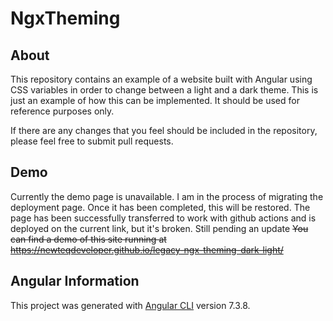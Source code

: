 # NgxTheming

## About

This repository contains an example of a website built with Angular using CSS variables in order to change between a light and a dark theme. This is just an example of how this can be implemented. It should be used for reference purposes only.

If there are any changes that you feel should be included in the repository, please feel free to submit pull requests.

## Demo

Currently the demo page is unavailable. I am in the process of migrating the deployment page. Once it has been completed, this will be restored.
The page has been successfully transferred to work with github actions and is deployed on the current link, but it's broken. Still pending an update
~~You can find a demo of this site running at https://newteqdeveloper.github.io/legacy-ngx-theming-dark-light/~~

## Angular Information

This project was generated with [Angular CLI](https://github.com/angular/angular-cli) version 7.3.8.
